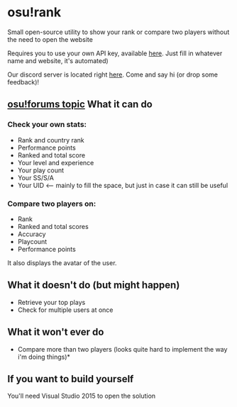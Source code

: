 # osu!rank
Small open-source utility to show your rank or compare two players without the need to open the website

Requires you to use your own API key, available [here](http://osu.ppy.sh/p/api). Just fill in whatever name and website, it's automated)

Our discord server is located right [here](https://discord.gg/Uydavrp). Come and say hi (or drop some feedback)! 

[osu!forums topic](https://osu.ppy.sh/forum/t/478865)
What it can do
--------------
### Check your own stats:
* Rank and country rank
* Performance points
* Ranked and total score
* Your level and experience
* Your play count
* Your SS/S/A
* Your UID <-- mainly to fill the space, but just in case it can still be useful

### Compare two players on:
* Rank
* Ranked and total scores
* Accuracy
* Playcount
* Performance points

It also displays the avatar of the user.

What it doesn't do (but might happen)
------------------------------------
* Retrieve your top plays
* Check for multiple users at once

What it won't ever do
---------------------
* Compare more than two players (looks quite hard to implement the way i'm doing things)*

If you want to build yourself
-----------------------------
You'll need Visual Studio 2015 to open the solution
